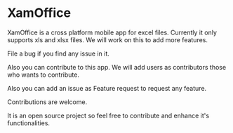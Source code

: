 # XamOffice

XamOffice is a cross platform mobile app for excel files. Currently it only supports xls and xlsx files. We will work on this to add more features.

File a bug if you find any issue in it.

Also you can contribute to this app. We will add users as contributors those who wants to contribute.

Also you can add an issue as Feature request to request any feature.

Contributions are welcome.

It is an open source project so feel free to contribute and enhance it's functionalities.
